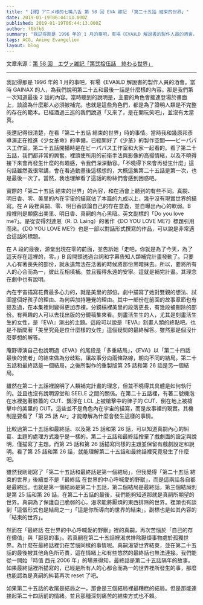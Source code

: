 ```yaml
---
title: "【譯】アニメ様的七嘴八舌 第 58 回 EVA 雜記 「第二十五話 結束的世界」"
date: 2019-01-19T06:44:13.000Z
published: 2019-01-19T06:44:13.000Z
author: f6bfb5
summary: "我記得那是 1996 年的 1 月的事吧，有場《EVA》LD 解說書的製作人員的酒會。當時 GAINAX 的人，為我們說明第二十五和最後一話是什麼樣的內容。那是我們第一次知道最後 2 話的內容。當時聽到的說明是，主要的角色會接連登場於畫面上，談論為什麼那人必須被補完。也就是這些角色們，都是為了證明人類是不完整的存在的範本。已經酒過三巡的我們說道「又來了，是在開玩笑吧」，並沒有太當真。"
tags: ACG, Anime Evangelion
layout: blog
---
```


文章來源：[第 58 回　エヴァ雑記「第弐拾伍話　終わる世界」](http://style.fm/as/05_column/animesama58.shtml)

---

我記得那是 1996 年的 1 月的事吧，有場《EVA》LD 解說書的製作人員的酒會。當時 GAINAX 的人，為我們說明第二十五和最後一話是什麼樣的內容。那是我們第一次知道最後 2 話的內容。當時聽到的說明是，主要的角色會接連登場於畫面上，談論為什麼那人必須被補完。也就是這些角色們，都是為了證明人類是不完整的存在的範本。已經酒過三巡的我們說道「又來了，是在開玩笑吧」，並沒有太當真。

我還記得很清楚，在看「第二十五話 結束的世界」時的事情。當時我和幾原邦彥導演正在推進《少女革命》的準備，已經開好了《少革》的製作空間——ビーパパス工作室。第二十五話開播時是在ビーパパス工作室和大家一起看的。看了第二十五話，我們都非常的興奮。裡頭使所用的前衛手法與影像的高揚情緒，以及不曉得接下來會再發生什麼的有趣感，令我們深深動容。「不曉得下來會再發生什麼」這句話雖然我很常講，會在看過動畫後這樣想的，大概這集第二十五話是第一次，也是最後一次了。當然，我也理解看了這話的粉絲們會感到困惑吧。

實際的「第二十五話 結束的世界」的內容，和在酒會上聽到的有些不同。真嗣、明日香、零、美里的內在宇宙的描寫佔了本篇的九成以上，幾乎沒有現實世界的描寫。在 A 段裡真嗣、零、明日香談論自己的存在意義，並自曝出內心的軟弱。B 段裡則是顯露出美里、明日香、真嗣的內心黑暗。英文副標的「Do you love me?」。是從安得烈連恩（R. D. Laing）的著作《DO YOU LOVE ME?》標題引用而來。《DO YOU LOVE ME?》也是一部以對話形式撰寫的作品，可以說是非常適合這話的標題。

在 A 段的最後，源堂出現在零的前面，並告訴她「走吧，你就是為了今天，為了這天存在這裡的，零。」B 段開頭透過台詞和字幕告知人類補完計畫發動了。只要人心有著喪失的部份，就永遠無法在活著的時候將那份黑暗抹去。所以，要將所有人的心合而為一，彼此互相填補。並且獲得永遠的安寧。這就是補完計畫。其理念在劇中也有說明。

內在宇宙描寫花費最多心力的，就是美里的部份。劇中描寫了她對雙親的想法、試圖當個好孩子的理由、為何與加持睡覺的理由。其中一部份在前面的故事章節也有提及過，在本集裡則變得更加赤裸。分鏡稿裡美里的段落更長，有幾段被刪除的部份。有興趣的人可以去找出版的分鏡稿集來看。刻畫活生生的人，尤其是刻畫活生生的女性，是『EVA』演出的主題。這段可以說是『EVA』刻畫人類的終點吧。也是不斷問著「美里究竟是位什麼樣的女性」這個疑問的最終解答。雖然那是個沒什麼夢想的解答。

庵野導演自己也說明過《EVA》的尾段是「多重結局」，《EVA》以「第二十四話 最後的使者」的結束做為分歧點，讓故事分向兩條路線，朝向不同的結局。第二十五話和最終話是一個結局，之後所製作的重製版第 25 話和第 26 話是另一個結局。

雖然在第二十五話裡說明了人類補完計畫的理念，但並不曉得其具體是如何執行的。並且也沒有說明源堂和 SEELE 之間的關係。在第二十五話裡，有著二號機泡在水裡抱著膝蓋的 CUT、飄浮在 LCL 上被槍擊中的律子的 CUT、倒在地上被槍擊中的美里的 CUT。這些並不是角色內在宇宙的描寫，而是故事裡的現實。其機制是要看了「第 25 話 Air」才能瞭解為什麼會發生這樣的事情。

比較過第二十五話和最終話、以及第 25 話和第 26 話，可以知道真嗣內心的糾葛、主題的處理方式幾乎是一樣的。第二十五話和最終話捨棄了戲劇面的設定與說明，僅描寫了主題。而第 25 話和第 26 話描寫同樣的主題並保留有戲劇設定和說明。看了第 25 話和第 26 話，就能理解第二十五話和最終話裡究竟發生了什麼吧。

雖然我剛剛寫了「第二十五話和最終話是第一個結局」，但我覺得「第二十五話 結束的世界」後續並不是「最終話 在世界的中心呼喊愛的野獸」，而是這兩話各自都是最終回。也就是第一個結局是第二十五話，第二個結局是最終話，第三個結局則是第 25 話和第 26 話。在第二十五話的最後，我們能夠知道那就是真嗣所期望的世界。真嗣為了保護自己脆弱的心，渴求能將厭煩的東西排除的世界。裡頭也有談到「這個形式也是結局之一」「這是你所導向的世界的結束」。副標也是如其內容的「結束的世界」。

然而在「最終話 在世界的中心呼喊愛的野獸」裡的真嗣，再次苦惱於「自己的存在價值」與「厭惡的事」。若真嗣在第二十五話裡渴求排除厭煩事物處於孤獨世界。為什麼在最終話裡仍在苦惱同樣的事情呢。真嗣渴望世界結束，並在第二十五話的最後被其他角色所苛責，這在情緒上和有些悠然的最終話也無法連接。我們能從一開始「時值 西元 2006 年」的場景得知，最終話是第二十五話隔年的故事。如果最終話裡所描寫的，已經是所有人的心都合而為一的世界裡所發生的事，那麼也能認為是真嗣的糾葛再次 reset 了吧。

如果第二十五話的收尾是結局之一，那會是三個結局裡最糟糕的結局。但是那能連接起第二十四話前的情緒。並且那種深刻痛苦的結束方式也不賴。
